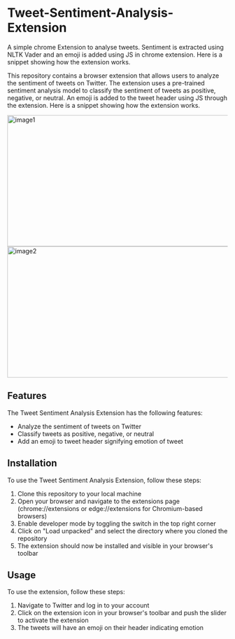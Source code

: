 # Tweet-Sentiment-Analysis-Extension
A simple chrome Extension to analyse tweets. Sentiment is extracted using NLTK Vader and an emoji is added using JS in chrome extension. Here is a snippet showing how the extension works.

This repository contains a browser extension that allows users to analyze the sentiment of tweets on Twitter. The extension uses a pre-trained sentiment analysis model to classify the sentiment of tweets as positive, negative, or neutral. An emoji is added to the tweet header using JS through the extension. Here is a snippet showing how the extension works.

<img src="https://user-images.githubusercontent.com/83116414/225064479-53442b93-1d9b-4107-bed1-be0f4712a396.png" alt="image1" width="800" height="300">
<img src="https://user-images.githubusercontent.com/83116414/225064605-358a611b-0f77-442c-8138-9c48e6e06d0d.png" alt="image2" width="800" height="300">

## Features

The Tweet Sentiment Analysis Extension has the following features:

- Analyze the sentiment of tweets on Twitter
- Classify tweets as positive, negative, or neutral
- Add an emoji to tweet header signifying emotion of tweet

## Installation

To use the Tweet Sentiment Analysis Extension, follow these steps:

1. Clone this repository to your local machine
2. Open your browser and navigate to the extensions page (chrome://extensions or edge://extensions for Chromium-based browsers)
3. Enable developer mode by toggling the switch in the top right corner
4. Click on "Load unpacked" and select the directory where you cloned the repository
5. The extension should now be installed and visible in your browser's toolbar

## Usage

To use the extension, follow these steps:

1. Navigate to Twitter and log in to your account
2. Click on the extension icon in your browser's toolbar and push the slider to activate the extension
3. The tweets will have an emoji on their header indicating emotion

